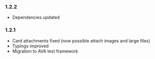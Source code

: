 ### 1.2.2

- Dependencies updated

### 1.2.1

- Card attachments fixed (now possible attach images and large files)
- Typings improved
- Migration to AVA test framework
